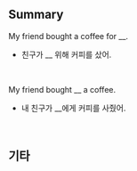 ## Summary

My friend bought a coffee for __.
- 친구가 __ 위해 커피를 샀어.

<br>

My friend bought __ a coffee.
- 내 친구가 __에게 커피를 사줬어.

<br>

## 기타
